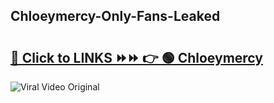 
 ## Chloeymercy-Only-Fans-Leaked

# <h2><a href="https://clipsfans.com/Chloeymercy&ref=git">🔗 Click to LINKS ⏩⏩ 👉 🟢 Chloeymercy </a></h2>

<a href="https://clipsfans.com/Chloeymercy&ref=git" rel="nofollow" data-target="animated-image.originalLink"><img src="https://i.ibb.co.com/xMMVF88/686577567.gif" alt="Viral Video Original" style="max-width: 100%; display: inline-block;" data-target="animated-image.originalImage"></a>
